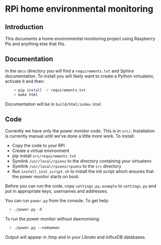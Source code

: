 # RPi home environmental monitoring
## Introduction

This documents a home environmental monitoring project using Raspberry Pis and
anything else that fits.

## Documentation

In the `docs` directory you will find a `requirements.txt` and Sphinx
documentation. To install you will likely want to create a Python virtualenv,
activate it and then:

``` bash
    > pip install -r requirements.txt
    > make html
```

Documentation will be in `build/html/index.html`

## Code

Currently we have only the power monitor code. This is in `src/`. Installation
is currently manual until we've done a little more work. To install:

* Copy the code to your RPi
* Create a virtual environment
* pip install `src/requirements.txt`
* Symlink `/usr/local/rpienv` to the directory containing your virtualenv
* Symlink `/usr/local/rpienv/rpienv` to the `src` directory
* Run `install_init_script.sh` to install the init script which ensures that
  the power monitor starts on boot.

Before you can run the code, copy `settings.py.example` to `settings.py` and
put in appropriate keys, usernames and addresses.

You can run `power.py` from the console. To get help:

``` bash
  > ./power.py -h
```

To run the power monitor without daemonising:

``` bash
  > ./power.py --nodaemon
```

Output will appear in /tmp and in your Librato and InfluxDB databases.
